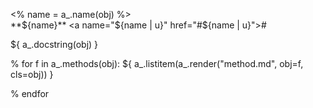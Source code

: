 <% name = a_.name(obj) %>\
**${name}**
<a name="${name | u}" href="#${name | u}">#</a>

${ a_.docstring(obj) }

% for f in a_.methods(obj):
${ a_.listitem(a_.render("method.md", obj=f, cls=obj)) }

% endfor